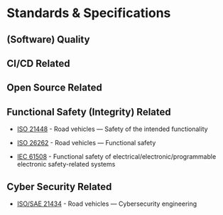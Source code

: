 # Standards & Specifications

## (Software) Quality


## CI/CD Related


## Open Source Related


## Functional Safety (Integrity) Related

- [ISO 21448](https://www.iso.org/standard/77490.html) - Road vehicles — Safety of the intended functionality
- [ISO 26262](https://www.iso.org/standard/68383.html) - Road vehicles — Functional safety


- [IEC 61508](https://webstore.iec.ch/en/publication/5515) - Functional safety of electrical/electronic/programmable electronic safety-related systems


## Cyber Security Related

- [ISO/SAE 21434](https://www.iso.org/standard/70918.html) - Road vehicles — Cybersecurity engineering